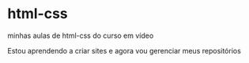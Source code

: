 # html-css
 minhas aulas de html-css do curso em vídeo

 Estou aprendendo a criar sites e agora vou gerenciar meus repositórios
